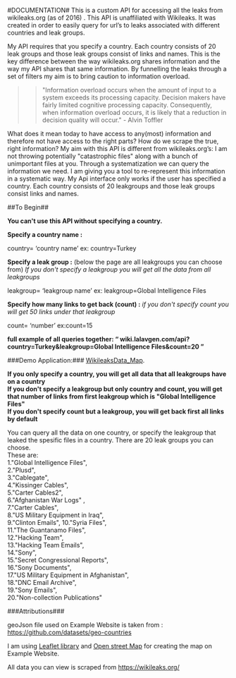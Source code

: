 #DOCUMENTATION#
This is a custom API for accessing all the leaks from wikileaks.org (as of 2016) . This API is unaffiliated with Wikileaks. It was created in order to easily query for url’s to leaks associated with different countries and leak groups. 


My API requires that you specify a country. Each country consists of 20 leak groups and those leak groups consist of links and names. This is the key difference between the way wikileaks.org shares information and the way my API shares that same information. By funnelling the leaks through a set of filters my aim is to bring caution to information overload.

> >"Information overload occurs when the amount of input to a system exceeds its processing capacity. Decision makers have fairly limited cognitive processing capacity. Consequently, when information overload occurs, it is likely that a reduction in decision quality will occur." - Alvin Toffler


What does it mean today to have access to any(most) information and therefore not have access to the right parts? How do we scrape the true, right information?
My aim with this API is different from wikileaks.org’s: I am not throwing potentially "catastrophic files" along with a bunch of unimportant files at you. Through a systematization we can query the information we need. I am giving you a tool to re-represent this information in a systematic way.
 My Api interface only works if the user has specified a country.
 Each country consists of 20 leakgroups and those leak groups consist links and names.   


##To Begin##
                   
**You can't use this API without specifying a country.**               

**Specify a country name :**

country= ‘country name’ ex: country=Turkey

**Specify a leak group :**  (below the page are all leakgroups you can choose from)
*If you don't specify a leakgroup you will get all the data from all leakgroups*

leakgroup= ‘leakgroup name’ ex: leakgroup=Global Intelligence Files

**Specify how many links to get back (count) :**
*if you don't specify count you will get 50 links under that leakgroup*
           
count= ‘number’ ex:count=15

**full example of all queries together: “ wiki.lalavgen.com/api?country=Turkey&leakgroup=Global Intelligence Files&count=20 ”**


###Demo Application:###
  [WikileaksData_Map](http://wiki.lalavgen.com).

**If you only specify a country, you will get all data that all leakgroups have on a country**                
**If you don't specify a leakgroup but only country and count, you will get that number of links from first leakgroup which is "Global Intelligence Files"**     
**If you don't specify count but a leakgroup, you will get back first all links by default**            
              

You can query all the data on one country, or specify the leakgroup that leaked the spesific files in a country. 
There are 20 leak groups you can choose.       
 These are:           
1."Global Intelligence Files",              
2."Plusd",         
3."Cablegate",            
4."Kissinger Cables",        
5."Carter Cables2",             
6."Afghanistan War Logs" ,                  
7."Carter Cables",                
8."US Military Equipment in Iraq",           
9."Clinton Emails", 10."Syria Files",              
11."The Guantanamo Files",             
12."Hacking Team",                      
13."Hacking Team Emails",                
14."Sony",                  
15."Secret Congressional Reports",           
16."Sony Documents",           
17."US Military Equipment in Afghanistan",             
18."DNC Email Archive",          
19."Sony Emails",           
20."Non-collection Publications"          


###Attributions###


geoJson file used on Example Website is taken from : https://github.com/datasets/geo-countries

I am using [Leaflet library](http://leafletjs.com/) and [Open street Map](https://www.openstreetmap.org/#map=5/51.500/-0.100) for creating the map on Example Website.

All data you can view is scraped from https://wikileaks.org/ 


